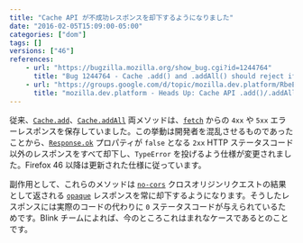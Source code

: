 ```yaml
---
title: "Cache API が不成功レスポンスを却下するようになりました"
date: "2016-02-05T15:09:00-05:00"
categories: ["dom"]
tags: []
versions: ["46"]
references:
    - url: "https://bugzilla.mozilla.org/show_bug.cgi?id=1244764"
      title: "Bug 1244764 - Cache .add() and .addAll() should reject if any response is not ok()"
    - url: "https://groups.google.com/d/topic/mozilla.dev.platform/RbeEXAQ-yNQ/discussion"
      title: "mozilla.dev.platform - Heads Up: Cache API .add()/.addAll() non-backward compatible change"
---
```

従来、[`Cache.add`](https://developer.mozilla.org/ja/docs/Web/API/Cache/add)、[`Cache.addAll`](https://developer.mozilla.org/ja/docs/Web/API/Cache/addAll) 両メソッドは、[`fetch`](https://developer.mozilla.org/ja/docs/Web/API/Globalfetch/fetch) からの `4xx` や `5xx` エラーレスポンスを保存していました。この挙動は開発者を混乱させるものであったことから、[`Response.ok`](https://developer.mozilla.org/ja/docs/Web/API/Response/ok) プロパティが `false` となる `2xx` HTTP ステータスコード以外のレスポンスをすべて却下し、`TypeError` を投げるよう仕様が変更されました。Firefox 46 以降は更新された仕様に従っています。

副作用として、これらのメソッドは [`no-cors`](https://developer.mozilla.org/ja/docs/Web/API/Request/mode) クロスオリジンリクエストの結果として返される [`opaque`](https://developer.mozilla.org/ja/docs/Web/API/Response/type) レスポンスを常に却下するようになります。そうしたレスポンスには実際のコードの代わりに `0` ステータスコードが与えられているためです。Blink チームによれば、今のところこれはまれなケースであるとのことです。
